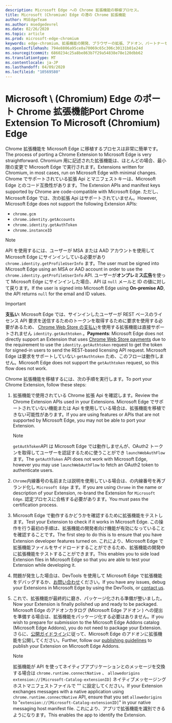 ```yaml
---
description: Microsoft Edge への Chrome 拡張機能の移植プロセス。
title: Microsoft (Chromium) Edge の港の Chrome 拡張機能
author: MSEdgeTeam
ms.author: msedgedevrel
ms.date: 02/26/2020
ms.topic: article
ms.prod: microsoft-edge-chromium
keywords: edge-chromium、拡張機能の開発、ブラウザーの拡張、アドオン、パートナーセンター、開発者
ms.openlocfilehash: 794e8806a95ce0a70069c65c306c30131b01e24d
ms.sourcegitcommit: 6860234c25a8be863b7f29a54838e78e120dbb62
ms.translationtype: MT
ms.contentlocale: ja-JP
ms.lasthandoff: 04/09/2020
ms.locfileid: "10569580"
---
```

# <span data-ttu-id="116d9-104">Microsoft \ (Chromium) Edge のポート Chrome 拡張機能</span><span class="sxs-lookup"><span data-stu-id="116d9-104">Port Chrome Extension To Microsoft \(Chromium\) Edge</span></span>  

<span data-ttu-id="116d9-105">Chrome 拡張機能を Microsoft Edge に移植するプロセスは非常に簡単です。</span><span class="sxs-lookup"><span data-stu-id="116d9-105">The process of porting a Chrome Extension to Microsoft Edge is very straightforward.</span></span>  <span data-ttu-id="116d9-106">Chromium 用に記述された拡張機能は、ほとんどの場合、最小限の変更で Microsoft Edge で実行されます。</span><span class="sxs-lookup"><span data-stu-id="116d9-106">Extensions written for Chromium, in most cases, run on Microsoft Edge with minimal changes.</span></span>  <span data-ttu-id="116d9-107">Chrome でサポートされている拡張 Api とマニフェストキーは、Microsoft Edge とのコード互換性があります。</span><span class="sxs-lookup"><span data-stu-id="116d9-107">The Extension APIs and manifest keys supported by Chrome are code-compatible with Microsoft Edge.</span></span>  <span data-ttu-id="116d9-108">ただし、Microsoft Edge では、次の拡張 Api はサポートされていません。</span><span class="sxs-lookup"><span data-stu-id="116d9-108">However, Microsoft Edge does not support the following Extension APIs:</span></span>  

*   `chrome.gcm`  
*   `chrome.identity.getAccounts`  
*   `chrome.identity.getAuthToken`  
*   `chrome.instanceID`  

> [!Note]
> <span data-ttu-id="116d9-109">API を使用するには、ユーザーが MSA または AAD アカウントを使用して Microsoft Edge にサインインしている必要があり `chrome.identity.getProfileUserInfo` ます。</span><span class="sxs-lookup"><span data-stu-id="116d9-109">The user must be signed into Microsoft Edge using an MSA or AAD account in order to use the `chrome.identity.getProfileUserInfo` API.</span></span>  <span data-ttu-id="116d9-110">ユーザーが**オンプレミス広告**を使って Microsoft Edge にサインインした場合、API は `null` メールと ID の値に対して戻ります。</span><span class="sxs-lookup"><span data-stu-id="116d9-110">If the user is signed into Microsoft Edge using **On-premise AD**, the API returns `null` for the email and ID values.</span></span>  

> [!IMPORTANT]
> <span data-ttu-id="116d9-111">**支払い**: Microsoft Edge では、サインインしたユーザーが REST ベースのライセンス API 要求を送信するためのトークンを取得するために要求を使用する必要があるため、 [Chrome Web Store の支払い][ChromeDeveloperWebStorePayments]を使用する拡張機能は直接サポートされません `identity.getAuthtoken` 。</span><span class="sxs-lookup"><span data-stu-id="116d9-111">**Payments**:  Microsoft Edge does not directly support an Extension that uses [Chrome Web Store payments][ChromeDeveloperWebStorePayments] due to the requirement to use the `identity.getAuthtoken` request to get the token for signed-in users to send the REST-based licensing API request.</span></span>  <span data-ttu-id="116d9-112">Microsoft Edge は要求をサポートしていない `getAuthtoken` ため、このフローは動作しません。</span><span class="sxs-lookup"><span data-stu-id="116d9-112">Microsoft Edge does not support the `getAuthtoken` request, so this flow does not work.</span></span>  

<span data-ttu-id="116d9-113">Chrome 拡張機能を移植するには、次の手順を実行します。</span><span class="sxs-lookup"><span data-stu-id="116d9-113">To port your Chrome Extension, follow these steps:</span></span>  

1.  <span data-ttu-id="116d9-114">拡張機能で使用されている Chrome 拡張 Api を確認します。</span><span class="sxs-lookup"><span data-stu-id="116d9-114">Review the Chrome Extension APIs used in your Extensions.</span></span>  <span data-ttu-id="116d9-115">Microsoft Edge でサポートされていない機能または Api を使用している場合は、拡張機能を移植できない可能性があります。</span><span class="sxs-lookup"><span data-stu-id="116d9-115">If you are using features or APIs that are not supported by Microsoft Edge, you may not be able to port your Extension.</span></span>  
    
    > [!NOTE]
    > <span data-ttu-id="116d9-116">`getAuthToken`API は Microsoft Edge では動作しませんが、OAuth2 トークンを取得してユーザーを認証するために使うことができ `launchWebAuthFlow` ます。</span><span class="sxs-lookup"><span data-stu-id="116d9-116">The `getAuthToken` API does not work with Microsoft Edge, however you may use `launchWebAuthFlow` to fetch an OAuth2 token to authenticate users.</span></span>  
    
1.  <span data-ttu-id="116d9-117">`Chrome`内線番号の名前または説明を使用している場合は、の内線番号を再ブランド化し `Microsoft Edge` ます。</span><span class="sxs-lookup"><span data-stu-id="116d9-117">If you are using `Chrome` in the name or description of your Extension, re-brand the Extension for `Microsoft Edge`.</span></span>  <span data-ttu-id="116d9-118">認定プロセスに合格する必要があります。</span><span class="sxs-lookup"><span data-stu-id="116d9-118">You must pass the certification process.</span></span>  
    
1.  <span data-ttu-id="116d9-119">Microsoft Edge で動作するかどうかを確認するために拡張機能をテストします。</span><span class="sxs-lookup"><span data-stu-id="116d9-119">Test your Extension to check if it works in Microsoft Edge.</span></span>  <span data-ttu-id="116d9-120">この操作を行う最初の手順は、拡張機能の開発者向け機能が有効になっていることを確認することです。</span><span class="sxs-lookup"><span data-stu-id="116d9-120">The first step to do this is to ensure that you have Extension developer features turned on.</span></span>  <span data-ttu-id="116d9-121">これにより、Microsoft Edge で拡張機能ファイルをサイドロードすることができるため、拡張機能の開発中に拡張機能をテストすることができます。</span><span class="sxs-lookup"><span data-stu-id="116d9-121">This enables you to side load Extension files in Microsoft Edge so that you are able to test your Extension while developing it.</span></span>  
    
1.  <span data-ttu-id="116d9-122">問題が発生した場合は、DevTools を使用して Microsoft Edge で拡張機能をデバッグするか、[お問い合わせ][mailtoExtensionPartnerOpsMicrosoft]ください。</span><span class="sxs-lookup"><span data-stu-id="116d9-122">If you have any issues, debug your Extensions in Microsoft Edge by using the DevTools, or [contact us][mailtoExtensionPartnerOpsMicrosoft].</span></span>  
    
1.  <span data-ttu-id="116d9-123">これで、拡張機能が最終的に磨き、パッケージ化される準備が整いました。</span><span class="sxs-lookup"><span data-stu-id="116d9-123">Now your Extension is finally polished up and ready to be packaged.</span></span>  <span data-ttu-id="116d9-124">Microsoft Edge のアドオンカタログ (Microsoft Edge アドオン \) への提出を準備する場合は、拡張機能をパッケージ化する必要はありません。</span><span class="sxs-lookup"><span data-stu-id="116d9-124">If you wish to prepare for submission to the Microsoft Edge Addons catalog \(Microsoft Edge Addons\), you do not need to package your Extension.</span></span>  <span data-ttu-id="116d9-125">さらに、[公開ガイドライン][ExtensionsPublishExtension]に従って、Microsoft Edge のアドオンに拡張機能を公開してください。</span><span class="sxs-lookup"><span data-stu-id="116d9-125">Further, follow our [publishing guidelines][ExtensionsPublishExtension] to publish your Extension on Microsoft Edge Addons.</span></span>  
    
    > [!NOTE]
    > <span data-ttu-id="116d9-126">拡張機能が API を使ってネイティブアプリケーションとのメッセージを交換する場合は `chrome.runtime.connectNative` 、 `allowedorigins` `extension://[Microsoft-Catalog-extensionID]` ネイティブメッセージングホストマニフェストファイルで "" に設定してください。</span><span class="sxs-lookup"><span data-stu-id="116d9-126">If your Extension exchanges messages with a native application using `chrome.runtime.connectNative` API, ensure that you set `allowedorigins` to "`extension://[Microsoft-Catalog-extensionID]`" in your native messaging host manifest file.</span></span>  <span data-ttu-id="116d9-127">これにより、アプリで拡張機能を識別できるようになります。</span><span class="sxs-lookup"><span data-stu-id="116d9-127">This enables the app to identify the Extension.</span></span>  

<!-- image links -->  

<!-- links -->  

[ExtensionsPublishExtension]: ../publish/publish-extension.md "内線番号を発行する"  

[mailtoExtensionPartnerOpsMicrosoft]: mailto:extensionpartnerops@microsoft.com "ExtensionPartnerOps@microsoft.com"  

[ChromeDeveloperWebStorePayments]: https://developer.chrome.com/webstore/one_time_payments "ワンタイムの支払い-Google Chrome"  
